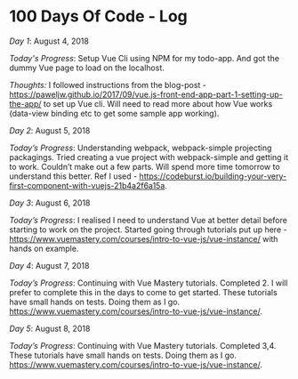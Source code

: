# 100 Days Of Code - Log

*Day 1*: August 4, 2018

*Today's Progress*: Setup Vue Cli using NPM for my todo-app. And got the dummy Vue page to load on the localhost.

*Thoughts:* I followed instructions from the blog-post - https://paweljw.github.io/2017/09/vue.js-front-end-app-part-1-setting-up-the-app/ to set up Vue cli. Will need to read more about how Vue works (data-view binding etc to get some sample app working).


*Day 2*: August 5, 2018

*Today’s Progress*: Understanding webpack, webpack-simple projecting packagings. Tried creating a vue project with webpack-simple and getting it to work. Couldn’t make out a few parts. Will spend more time tomorrow to understand this better. Ref I used - https://codeburst.io/building-your-very-first-component-with-vuejs-21b4a2f6a15a.

*Day 3*: August 6, 2018

*Today’s Progress*: I realised I need to understand Vue at better detail before starting to work on the project. Started going through tutorials put up here - https://www.vuemastery.com/courses/intro-to-vue-js/vue-instance/ with hands on example.

*Day 4*: August 7, 2018

*Today’s Progress*:  Continuing with Vue Mastery tutorials. Completed 2. I will prefer to complete this in the days to come to get started. These tutorials have small hands on tests. Doing them as I go.  https://www.vuemastery.com/courses/intro-to-vue-js/vue-instance/. 

*Day 5*: August 8, 2018

*Today’s Progress*:  Continuing with Vue Mastery tutorials. Completed 3,4. These tutorials have small hands on tests. Doing them as I go.  https://www.vuemastery.com/courses/intro-to-vue-js/vue-instance/.

